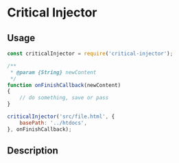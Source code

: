 Critical Injector
===

## Usage

```js
const criticalInjector = require('critical-injector');

/**
 * @param {String} newContent 
 */
function onFinishCallback(newContent)
{
    // do something, save or pass
}

criticalInjector('src/file.html', {
    basePath: '../htdocs',
}, onFinishCallback);
```

## Description


